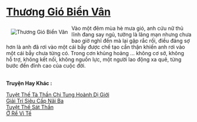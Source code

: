 <a href="https://truyenwiki.net/thuong-gio-bien-van.35822/" title="Thương Gió Biển Vân"><h1>Thương Gió Biển Vân</h1></a><div style="display:table"><img align="right" style="float: left; padding: 10px;" src="https://truyenwiki.net/a/img/str/src/35822.jpg" alt="Thương Gió Biển Vân">Vào một đêm mùa hè mưa gió, anh cứu nữ thủ lĩnh đang say ngủ, tưởng là lãng mạn nhưng chưa bao giờ nghĩ đến mà lại gặp rắc rối, điều đáng sợ hơn là anh đã rơi vào một cái bẫy được chế tạo cẩn thận khiến anh rơi vào một cái bẫy chưa từng có. Trong cơn khủng hoảng ... không cơ sở, không hỗ trợ, không kết nối, không nguồn lực, một người lao động xa quê, từng bước đến đỉnh cao của cuộc đời.</div><p><br><b>Truyện Hay Khác :</b></p><a href="https://truyenwiki.net/tuyet-the-ta-than-chi-tung-hoanh-di-gioi.35056/" alt="Tuyệt Thế Tà Thần Chi Tung Hoành Dị Giới">Tuyệt Thế Tà Thần Chi Tung Hoành Dị Giới</a><br/><a href="https://github.com/nownovels/topcv/tree/master/truyenhay/35486" alt="Giải Trí Siêu Cấp Nãi Ba">Giải Trí Siêu Cấp Nãi Ba</a><br/><a href="https://github.com/nownovels/topcv/tree/master/truyenhay/36623" alt="Tuyệt Thế Sát Thần">Tuyệt Thế Sát Thần</a><br/><a href="https://github.com/nownovels/topcv/tree/master/truyenhay/35687" alt="Ở Rể Vì Tế">Ở Rể Vì Tế</a><br/>